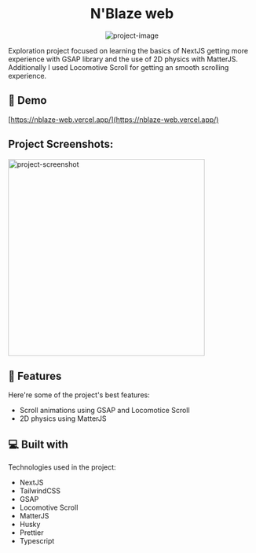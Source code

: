 <h1 align="center" id="title">N'Blaze web</h1>

<p align="center"><img src="https://socialify.git.ci/G0m1namm/nblaze-web/image?language=1&amp;owner=1&amp;name=1&amp;stargazers=1&amp;theme=Light" alt="project-image"></p>

<p id="description">Exploration project focused on learning the basics of NextJS getting more experience with GSAP library and the use of 2D physics with MatterJS. Additionally I used Locomotive Scroll for getting an smooth scrolling experience.</p>

<h2>🚀 Demo</h2>

[https://nblaze-web.vercel.app/](https://nblaze-web.vercel.app/)

<h2>Project Screenshots:</h2>

<img src="https://github.com/user-attachments/assets/0a7b45bb-1ea2-4627-b05d-d3aaecb2cd0a" alt="project-screenshot" width="400" height="400/">

  
  
<h2>🧐 Features</h2>

Here're some of the project's best features:

*   Scroll animations using GSAP and Locomotice Scroll
*   2D physics using MatterJS

  
  
<h2>💻 Built with</h2>

Technologies used in the project:

*   NextJS
*   TailwindCSS
*   GSAP
*   Locomotive Scroll
*   MatterJS
*   Husky
*   Prettier
*   Typescript
